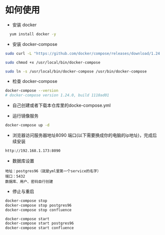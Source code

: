 如何使用
===

- 安装 docker
```bash
  yum install docker -y
```

- 安装 docker-compose
```bash
sudo curl -L "https://github.com/docker/compose/releases/download/1.24.0/docker-compose-$(uname -s)-$(uname -m)" -o /usr/local/bin/docker-compose

sudo chmod +x /usr/local/bin/docker-compose

sudo ln -s /usr/local/bin/docker-compose /usr/bin/docker-compose
```

- 检查 docker-compose
```bash
docker-compose --version
# docker-compose version 1.24.0, build 1110ad01
```

- 自己创建或者下载本仓库里的docke-compose.yml

- 运行镜像服务
```bash
docker-compose up -d
```

- 浏览器访问服务器地址8090 端口(以下需要换成你的电脑的ip地址)，完成后续安装
```bash
http://192.168.1.173:8090
```

- 数据库设置
```
地址：postgres96（就是yml里第一个service的名字）
端口：5432
数据库、用户、密码自行创建
```

- 停止与重启
```bash
docker-compose stop
docker-compose stop postgres96
docker-compose stop confluence

docker-compose start
docker-compose start postgres96
docker-compose start confluence
```
